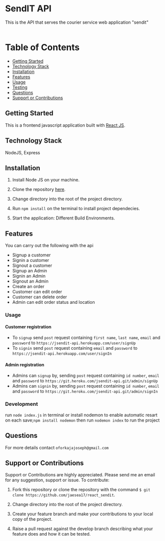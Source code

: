 # SendIT API

This is the API that serves the courier service web application "sendit"
<br />
<br />


# Table of Contents

- [Getting Started](#Getting-Started "Goto Getting-Started")
- [Technology Stack](#Technology-Stack "Goto Technology-Stack")
- [Installation](#Installation "Goto Installation")
- [Features](#Features "Goto Features")
- [Usage](#Usage "Goto Usage")
- [Testing](#Testing "Goto Testing")
- [Questions](#Questions "Goto Questions")
- [Support or Contributions](#Support-or-Contributions "Support-or-Contributions")

## Getting Started

This is a frontend javascript application built with [React JS](https://reactjs.org/).

## Technology Stack

NodeJS, Express

## Installation

1. Install Node JS on your machine.

2. Clone the repository [here](https://github.com/jaesea17/react_sendit).

3. Change directory into the root of the project directory.

4. Run `npm install` on the terminal to install project dependecies.

5. Start the application: Different Build Environments.

## Features

You can carry out the following with the api
- Signup a customer <br>
- Signin a customer <br>
- Signout a customer <br>
- Signup an Admin <br>
- Signin an Admin <br>
- Signout an Admin <br>
- Create an order <br>
- Customer can edit order <br>
- Customer can delete order <br>
- Admin can edit order status and location


### Usage

#### Customer registration

- To `signup` send `post` request containing `first name`, `last name`, `email` and `password` to `https://jsendit-api.herokuapp.com/user/signUp` <br>
- To `signin` send `post` request containing `email` and `password` to `https://jsendit-api.herokuapp.com/user/signIn`

#### Admin registration

- Admins can `signup` by, sending `post` request containing `id number`, `email` and `password` to `https://git.heroku.com/jsendit-api.git/admin/signUp` <br>
- Admins can `signin` by, sending `post` request containing `id number`, `email` and `password` to `https://git.heroku.com/jsendit-api.git/admin/signIn`


### Development

run `node index.js` in terminal 
or install nodemon to enable automatic resart on each save;`npm install nodemon`
then run `nodemon index` to run the project

## Questions

For more details contact  `oforkajajoseph@gmail.com`

## Support or Contributions

Support or Contributions are highly appreciated. Please send me an email for any suggestion, support or issue. To contribute:

1. Fork this repository or clone the repository with the command
   `$ git clone https://github.com/jaesea17/react_sendit`.

2. Change directory into the root of the project directory.

3. Create your feature branch and make your contributions to your local copy of the project.

4. Raise a pull request against the develop branch describing what your feature does and how it can be tested.
